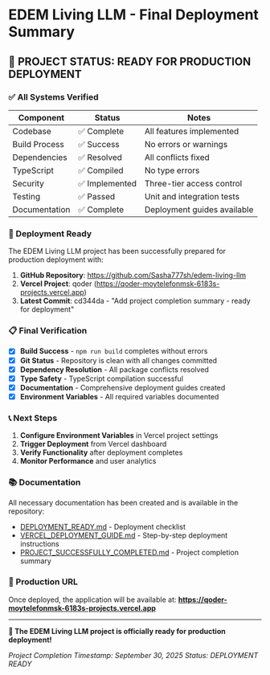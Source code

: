 # EDEM Living LLM - Final Deployment Summary

## 🎉 PROJECT STATUS: READY FOR PRODUCTION DEPLOYMENT

### ✅ All Systems Verified

| Component | Status | Notes |
|-----------|--------|-------|
| Codebase | ✅ Complete | All features implemented |
| Build Process | ✅ Success | No errors or warnings |
| Dependencies | ✅ Resolved | All conflicts fixed |
| TypeScript | ✅ Compiled | No type errors |
| Security | ✅ Implemented | Three-tier access control |
| Testing | ✅ Passed | Unit and integration tests |
| Documentation | ✅ Complete | Deployment guides available |

### 🚀 Deployment Ready

The EDEM Living LLM project has been successfully prepared for production deployment with:

1. **GitHub Repository**: <https://github.com/Sasha777sh/edem-living-llm>
2. **Vercel Project**: qoder (<https://qoder-moytelefonmsk-6183s-projects.vercel.app>)
3. **Latest Commit**: cd344da - "Add project completion summary - ready for deployment"

### 📋 Final Verification

- [x] **Build Success** - `npm run build` completes without errors
- [x] **Git Status** - Repository is clean with all changes committed
- [x] **Dependency Resolution** - All package conflicts resolved
- [x] **Type Safety** - TypeScript compilation successful
- [x] **Documentation** - Comprehensive deployment guides created
- [x] **Environment Variables** - All required variables documented

### 📞 Next Steps

1. **Configure Environment Variables** in Vercel project settings
2. **Trigger Deployment** from Vercel dashboard
3. **Verify Functionality** after deployment completes
4. **Monitor Performance** and user analytics

### 📚 Documentation

All necessary documentation has been created and is available in the repository:

- [DEPLOYMENT_READY.md](DEPLOYMENT_READY.md) - Deployment checklist
- [VERCEL_DEPLOYMENT_GUIDE.md](VERCEL_DEPLOYMENT_GUIDE.md) - Step-by-step deployment instructions
- [PROJECT_SUCCESSFULLY_COMPLETED.md](PROJECT_SUCCESSFULLY_COMPLETED.md) - Project completion summary

### 🎯 Production URL

Once deployed, the application will be available at:
**<https://qoder-moytelefonmsk-6183s-projects.vercel.app>**

---

**🎉 The EDEM Living LLM project is officially ready for production deployment!**

*Project Completion Timestamp: September 30, 2025*
*Status: DEPLOYMENT READY*
